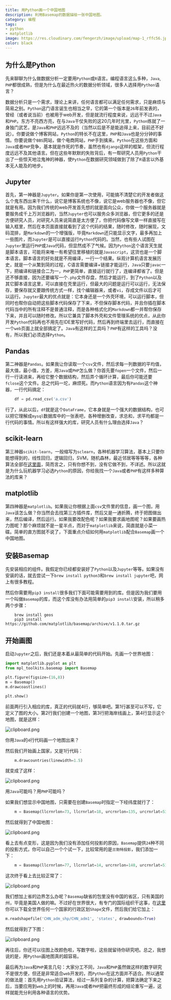 ```yaml
---
title: 用Python画一个中国地图
description: 利用Basemap的数据描绘一张中国地图。
category: 编程
tags:
- python
- matplotlib
image: https://res.cloudinary.com/fengerzh/image/upload/map-1_rffc56.jpg
color: black
---
```


## 为什么是Python

先来聊聊为什么做数据分析一定要用`Python`或`R`语言。编程语言这么多种，`Java`, `PHP`都很成熟，但是为什么在最近热火的数据分析领域，很多人选择用`Python`语言？

数据分析只是一个需求，理论上来讲，任何语言都可以满足任何需求，只是麻烦与简易之别。`Python`这门语言诞生也相当之早，它的第一个版本是`26`年前发表的，曾经（或者说当前）也被用于web开发，但是就流行程度来说，远远干不过`Java`和`PHP`。东方不亮西方亮，在与`Java`干仗失败的这20几年时光里，`Python`练就了一身独门武艺，是`Java`和`PHP`远远不及的（当然以后是不是能追得上来，目前还不好说）。你要说做个博客网站，`Python`的特长不在这里，`PHP`和`Java`也是分分钟的事情。你要说做个`BBS`网站，做个电商网站，`PHP`手到擒来。`Python`在这些方面和`Java`或者`PHP`竞争，基本就是作死的节奏，虽然也有`django`这样的框架，但流行程度远远不及其他语言。但在这些年默默的失败背后，有一帮研究人员用`Python`干出了一些惊天地泣鬼神的神器，使`Python`在数据研究领域做到了除了`R`语言以外基本无人能及的地步。

## Jupyter

首先，第一神器是`Jupyter`。如果你是第一次使用，可能搞不清楚它的开发者做这么个鬼东西出来干什么，说它是博客系统也不像，说它是web服务器也不像，但它就是有用。因为我们传统的web开发首先想的就是面向公众，你做一个服务器就是要服务成千上万浏览器的，当然`Jupyter`也可以服务众多浏览器，但它更多的还是方便研究人员，对研究人员来说简直是太方便了，你把代码像写文章一样直接写在输入框里，然后在本页面直接就看到了这个代码的结果，随时修改，随时展现，文码混排，是`Markdown`的一个增强版，毕竟`Markdown`还只能显示文字，最多再加上一些图片，而`Jupyter`是可以直接运行`Python`代码的。当然，也有些人试图在`Jupyter`里运行`PHP`或`Java`代码，但显然成不了气候。因为`Python`这个语言天生就是脚本语言，可能将来唯一有希望往里移植的就是`Javascript`，这货也是一个脚本语言。脚本语言的好处就是不用编译，一行一个结果。纵观计算机语言发展历史，就是一个从繁到简的过程，C语言需要编译+链接才能运行，`Java`只要`javac`一下，把编译和链接合二为一，`PHP`更简单，直接运行就行了，连编译都省了。但是还不够直接，因为还要编写一个`.php`文件存盘，然后才能运行，到了`Python`以及其它脚本语言这里，可以直接在壳里运行，但最大的问题是运行可以运行，无法保存，要保存就又要跟传统方式一样，找个编辑器来，或者`vi`，存成文件以后才可以运行。`Jupyter`最大的优点就是：它本身还是一个外壳环境，可以运行脚本，但同时也帮你自动把这些脚本代码保存了下来，不但保存脚本代码，并且你插在脚本代码当中的所有注释不是普通注释，而是各种格式化的`Markdown`都一并帮你保存下来，并且可以随时修改。所以它兼具了脚本外壳和文件管理系统的优点，从此你开发`Python`代码再也不用先在IDE里写好代码，然后再到终端里去运行，而直接在一个`web`页面上就全部搞定了。`Java`有这样的工具吗？`PHP`有这样的工具吗？没有，所以我们必须选择`Python`。

## Pandas

第二神器是`Pandas`。如果我让你读取一个`csv`文件，然后求每一列数据的平均值，最大值，最小值，方差，用`Java`或`PHP`怎么做？你首先要`fopen`一个文件，然后一行一行读进来，再给它整个数据结构，然后弄个循环计算，最后你可能还要`fclose`这个文件。总之代码一坨，麻烦死。而`Python`语言因为有`Pandas`这个神器，一行代码搞定：
```python
    df = pd.read_csv('a.csv')
```
行了，从此以后，`df`就是这个`DataFrame`，它本身就是一个强大的数据结构，也可以把它理解成`mysql`数据库中的一张表吧，各种增删改查，求总和，求平均都是一行代码的事情。所以有这样强大的库，研究人员有什么理由选择`Java`？

## scikit-learn

第三神器`scikit-learn`，一般缩写为`sclearn`，各种机器学习算法，基本上只要你能想得到的，线性回归，逻辑回归，SVM，随机森林，最近邻居等等等等，各种算法全部在[这里面][1]，简而言之，只有你想不到，没有它做不到，不详述。所以这就是为什么玩机器学习必选`Python`的原因，你给我找一个`Java`或者`PHP`有这样多种算法的库来？

## matplotlib

第四神器是`matplotlib`。如果我让你根据上面`csv`文件里的信息，画一个图，用`Java`该怎么做？你当然会去找第三方插件库，然后又是一通折腾，终于把图做出来，然后编译，然后运行。如果我要改配色呢？如果我要求画地图呢？如果要画热力图呢？那个麻烦就不是一星半点，而对于`matplotlib`来说，简直就是小菜一碟。简单的直方图就不说了，下面重点介绍如何用`matplotlib`配合`Basemap`画一个中国地图。

## 安装Basemap

先安装相应的组件。我假定你已经都安装好了`Python`以及`Jupyter`等等。如果没有安装的话，就去尝试一下`brew install python3`和`brew install jupyter`吧，网上有很多教程。

然后你需要用`pip3 install`很多我们下面可能需要用到的库。但是因为我们要用一个叫做`Basemap`的库，而这个库没有办法用简单的`pip3 install`安装，所以稍多两个步骤：
```
    brew install geos
    pip3 install https://github.com/matplotlib/basemap/archive/v1.1.0.tar.gz
```
## 开始画图

启动`Jupyter`之后，我们还是本着从最简单的代码开始。先画一个世界地图：

```python
import matplotlib.pyplot as plt
from mpl_toolkits.basemap import Basemap

plt.figure(figsize=(16,8))
m = Basemap()
m.drawcoastlines()

plt.show()
```

前面两行引入相应的库，真正的代码就4行，够简单吧。第1行甚至可以不写，它定义了图的大小。第2行我们创建一个地图，第3行把海岸线画上，第4行显示这个地图，就是这样：


![clipboard.png](https://segmentfault.com/img/bVTMis)

你用`Java`的`4`行代码画一个地图出来？

然后我们开始画上国家，又是1行代码：
```python
    m.drawcountries(linewidth=1.5)
```
就变成了这样：


![clipboard.png](https://segmentfault.com/img/bVTMiE)

用`Java`可能吗？用`PHP`可能吗？

如果我们想显示中国地图，只需要在创建`Basemap`时指定一下经纬度就行了：
```python
    m = Basemap(llcrnrlon=73, llcrnrlat=18, urcrnrlon=135, urcrnrlat=53)
```
然后就得到了中国地图：


![clipboard.png](https://segmentfault.com/img/bVTMmI)

看上去有点变形，这是因为我们没有添加任何投影的原因，`Basemap`提供`24`种不同的投影方式，你可以自己一个个试一下，比较常用的是`兰勃特投影`，我们添加一下：
```python
    m = Basemap(llcrnrlon=77, llcrnrlat=14, urcrnrlon=140, urcrnrlat=51, projection='lcc', lat_1=33, lat_2=45, lon_0=100)
```
这次终于看上去比较正常了：


![clipboard.png](https://segmentfault.com/img/bVTMnS)


我们想加上省的边界怎么办呢？`Basemap`缺省的包里没有中国的省区，只有美国的州，毕竟是美国人做的嘛。不过好在世界很大，有专门的国际组织干这事，在[这里][2]你可以下载全世界任何一个国家的行政区划`Shape`文件，然后我们给它加上：
```python
m.readshapefile('CHN_adm_shp/CHN_adm1', 'states', drawbounds=True)
```
然后就得到了下图：


![clipboard.png](https://segmentfault.com/img/bVTMo8)

再往后，你还可以往图上改颜色啦，写数字啦，这些就留待你研究吧。总之，我想说的是，用`Python`画地图真的超容易。

最后再为`Java`和`PHP`美言几句：大家分工不同，`Java`和`PHP`虽然做这样的数字研究不是很方便，但还是非常适合`web`开发的，而`Python`在这方面并不适合。所以通常的做法是：首先用`Python`验证算法，经过一系列复杂的计算，把算法确定下来之后，当要应用到`web`上的时候，再用`Java`或者`PHP`把最终形成的结论重写一遍，这样就能充分利用各种语言的优势。


  [1]: http://scikit-learn.org/stable/user_guide.html
  [2]: http://www.gadm.org/country
